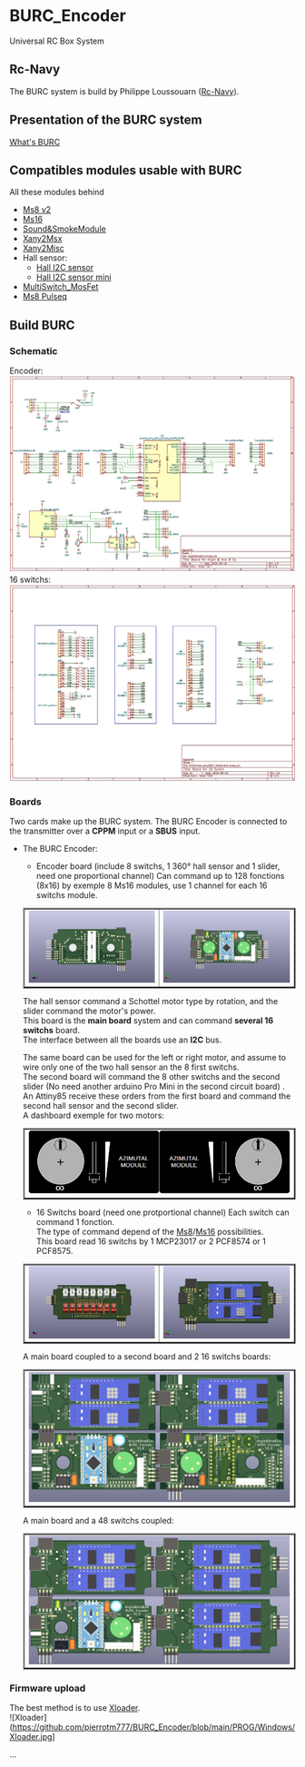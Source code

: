 # BURC_Encoder
 Universal RC Box System

## Rc-Navy
The BURC system is build by Philippe Loussouarn ([Rc-Navy](http://p.loussouarn.free.fr/index.html)). 

## Presentation of the BURC system
[What's BURC](https://p-loussouarn-free-fr.translate.goog/arduino/exemple/RCUL/RCUL.html?_x_tr_sch=http&_x_tr_sl=auto&_x_tr_tl=en&_x_tr_hl=en)

## Compatibles modules usable with BURC
All these modules behind
- [Ms8 v2](https://github.com/Ingwie/OpenAVRc_Hw/tree/V3/MutltiSwitch_Sw8_V2)  
- [Ms16](https://github.com/Ingwie/OpenAVRc_Hw/tree/V3/MultiSwitch_Sw16-ProMicro)  
- [Sound&SmokeModule](https://github.com/Ingwie/OpenAVRc_Hw/tree/V3/Sound%26SmokeModule)  
- [Xany2Msx](https://github.com/Ingwie/OpenAVRc_Hw/tree/V3/Xany2Msx/Firmware_Msx)  
- [Xany2Misc](https://github.com/Ingwie/OpenAVRc_Hw/tree/V3/Xany2Msx/Firmware_Misc)  
- Hall sensor:  
  * [Hall I2C sensor](https://github.com/Ingwie/OpenAVRc_Hw/tree/V3/Capteur_Hall_I2C)  
  * [Hall I2C sensor mini](https://github.com/Ingwie/OpenAVRc_Hw/tree/V3/Capteur_Hall_I2C_Mini)  
- [MultiSwitch_MosFet](https://github.com/Ingwie/OpenAVRc_Hw/tree/V3/MultiSwitch_MosFet)  
- [Ms8 Pulseq](https://github.com/Ingwie/OpenAVRc_Hw/tree/V3/PulseSeq)  


## Build BURC
### Schematic  
Encoder:  
![Encoder](https://github.com/pierrotm777/BURC_Encoder/blob/main/BURC_For_All_Transmitters/Angle%26Ana%26Sw/Angle%26Ana%26Sw.jpg)  
16 switchs:  
![16 Switchs](https://github.com/pierrotm777/BURC_Encoder/blob/main/BURC_For_All_Transmitters/MultiSwitch_Mcp23017_MiniSwitch/MultiSwitch_Mcp23017_MiniSwitch.jpg)  

### Boards  
Two cards make up the BURC system.
The BURC Encoder is connected to the transmitter over a **CPPM** input or a **SBUS** input.
- The BURC Encoder:
  * Encoder board (include 8 switchs, 1 360° hall sensor and 1 slider, need one proportional channel) 
  Can command up to 128 fonctions (8x16) by exemple 8 Ms16 modules, use 1 channel for each 16 switchs module.  

  <table border="2">
  <tr>
  <td><img src="https://github.com/pierrotm777/BURC_Encoder/blob/main/BURC_For_All_Transmitters/Angle%26Ana%26Sw/Angle%26Ana%26Sw_Top.jpg" border="0"/></td>
  <td><img src="https://github.com/pierrotm777/BURC_Encoder/blob/main/BURC_For_All_Transmitters/Angle%26Ana%26Sw/Angle%26Ana%26Sw_Bottom.jpg" border="0"/></td>
  </tr>
  </table>
  
  The hall sensor command a Schottel motor type by rotation, and the slider command the motor's power.  
  This board is the **main board** system and can command **several 16 switchs** board.  
  The interface between all the boards use an **I2C** bus.  

  The same board can be used for the left or right motor, and assume to wire only one of the two hall sensor an the 8 first switchs.  
  The second board will command the 8 other switchs and the second slider (No need another arduino Pro Mini in the second circuit board) .  
  An Attiny85 receive these orders from the first board and command the second hall sensor and the second slider.  
  A dashboard exemple for two motors:  
  <table border="2">
  <tr>
  <td><img src="https://github.com/pierrotm777/BURC_Encoder/blob/main/BURC_For_All_Transmitters/Angle%26Ana%26Sw/shottle_Motors.jpg" border="0"/></td>
  </tr>
  </table>
  
  * 16 Switchs board (need one protportional channel) 
  Each switch can command 1 fonction.  
  The type of command depend of the [Ms8](https://github.com/Ingwie/OpenAVRc_Hw/blob/V3/MutltiSwitch_Sw8_V2/MS8-Xany-V2_Manuel_Utilisateur.pdf)/[Ms16](https://github.com/Ingwie/OpenAVRc_Hw/blob/V3/MultiSwitch_Sw16-ProMicro/MS16-Xany_Manuel_Utilisateur.pdf) possibilities.    
  This board read 16 switchs by 1 MCP23017 or 2 PCF8574 or 1 PCF8575.
  <table border="2">
  <tr>
  <td><img src="https://github.com/pierrotm777/BURC_Encoder/blob/main/BURC_For_All_Transmitters/MultiSwitch_Mcp23017_MiniSwitch/MultiSwitch_Mcp23017_MiniSwitch_3dTop.jpg" border="0"/></td>
  <td><img src="https://github.com/pierrotm777/BURC_Encoder/blob/main/BURC_For_All_Transmitters/MultiSwitch_Mcp23017_MiniSwitch/MultiSwitch_Mcp23017_MiniSwitch_3dBottom.jpg" border="0"/></td>
  </tr>
  </table>  
  
  A main board coupled to  a second board and 2 16 switchs boards:
  <table border="2">
  <tr>
  <td><img src="https://github.com/pierrotm777/BURC_Encoder/blob/main/2_Encoder&32Switchs.jpg" border="0"/></td>
  </tr>
  </table>  
  
  A main board and a 48 switchs coupled:
  <table border="2">
  <tr>
  <td><img src="https://github.com/pierrotm777/BURC_Encoder/blob/main/Encoder%2648Switchs.jpg" border="0"/></td>
  </tr>
  </table>  
  
### Firmware upload
The best method is to use [Xloader](https://github.com/pierrotm777/BURC_Encoder/blob/main/PROG/Windows/XLoader.zip).  
![Xloader](https://github.com/pierrotm777/BURC_Encoder/blob/main/PROG/Windows/Xloader.jpg]  

...